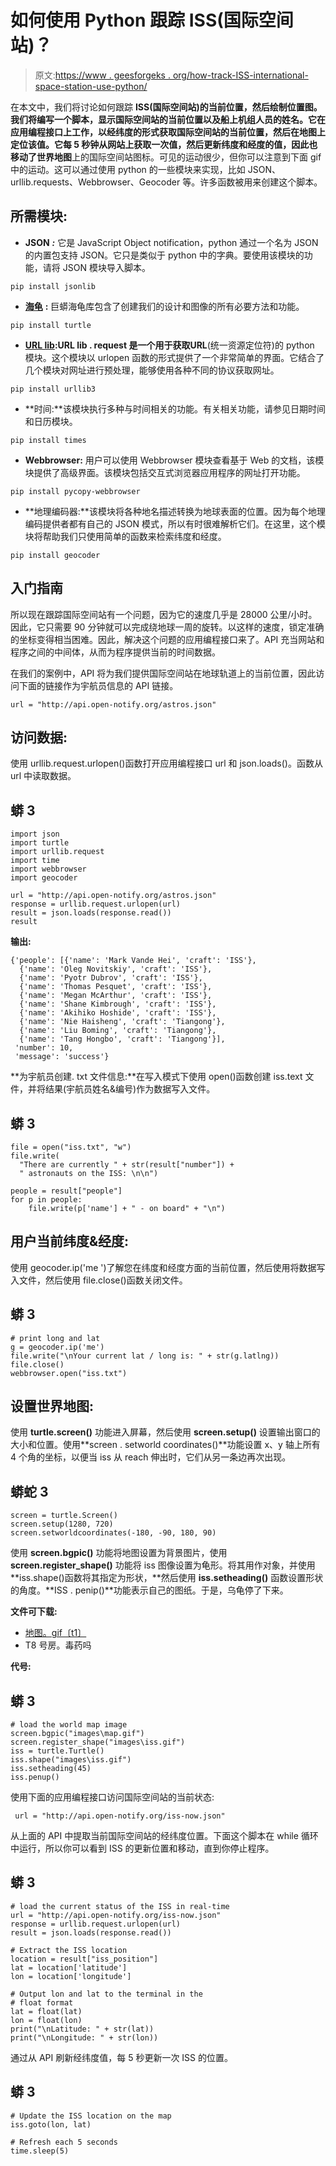 # 如何使用 Python 跟踪 ISS(国际空间站)？

> 原文:[https://www . geesforgeks . org/how-track-ISS-international-space-station-use-python/](https://www.geeksforgeeks.org/how-to-track-iss-international-space-station-using-python/)

在本文中，我们将讨论如何跟踪 **ISS(国际空间站)**的当前位置，然后绘制位置图。我们将编写一个脚本，显示国际空间站的当前位置以及船上机组人员的姓名。它在应用编程接口上工作，以经纬度的形式获取国际空间站的当前位置，然后在地图上定位该值。它每 5 秒钟从网站上获取一次值，然后更新纬度和经度的值，因此也移动了**世界地图**上的国际空间站图标。可见的运动很少，但你可以注意到下面 gif 中的运动。这可以通过使用 python 的一些模块来实现，比如 JSON、urllib.requests、Webbrowser、Geocoder 等。许多函数被用来创建这个脚本。

## **所需模块:**

*   **JSON** ***:*** 它是 JavaScript Object notification，python 通过一个名为 JSON 的内置包支持 JSON。它只是类似于 python 中的字典。要使用该模块的功能，请将 JSON 模块导入脚本。

```
pip install jsonlib
```

*   [**海龟**](https://www.geeksforgeeks.org/turtle-programming-python/) **:** 巨蟒海龟库包含了创建我们的设计和图像的所有必要方法和功能。

```
pip install turtle
```

*   [**URL lib**](https://www.geeksforgeeks.org/python-urllib-module/)**:**URL lib . request 是一个用于获取**URL**(统一资源定位符)的 python 模块。这个模块以 urlopen 函数的形式提供了一个非常简单的界面。它结合了几个模块对网址进行预处理，能够使用各种不同的协议获取网址。

```
pip install urllib3
```

*   **时间:**该模块执行多种与时间相关的功能。有关相关功能，请参见日期时间和日历模块。

```
pip install times
```

*   **Webbrowser:** 用户可以使用 Webbrowser 模块查看基于 Web 的文档，该模块提供了高级界面。该模块包括交互式浏览器应用程序的网址打开功能。

```
pip install pycopy-webbrowser
```

*   **地理编码器:**该模块将各种地名描述转换为地球表面的位置。因为每个地理编码提供者都有自己的 JSON 模式，所以有时很难解析它们。在这里，这个模块将帮助我们只使用简单的函数来检索纬度和经度。

```
pip install geocoder
```

## 入门指南

所以现在跟踪国际空间站有一个问题，因为它的速度几乎是 28000 公里/小时。因此，它只需要 90 分钟就可以完成绕地球一周的旋转。以这样的速度，锁定准确的坐标变得相当困难。因此，解决这个问题的应用编程接口来了。API 充当网站和程序之间的中间体，从而为程序提供当前的时间数据。

在我们的案例中，API 将为我们提供国际空间站在地球轨道上的当前位置，因此访问下面的链接作为宇航员信息的 API 链接。

```
url = "http://api.open-notify.org/astros.json" 
```

## **访问数据:**

使用 urllib.request.urlopen()函数打开应用编程接口 url 和 json.loads()。函数从 url 中读取数据。

## 蟒 3

```
import json  
import turtle
import urllib.request 
import time 
import webbrowser 
import geocoder

url = "http://api.open-notify.org/astros.json" 
response = urllib.request.urlopen(url) 
result = json.loads(response.read())
result
```

**输出:**

```
{'people': [{'name': 'Mark Vande Hei', 'craft': 'ISS'},
  {'name': 'Oleg Novitskiy', 'craft': 'ISS'},
  {'name': 'Pyotr Dubrov', 'craft': 'ISS'},
  {'name': 'Thomas Pesquet', 'craft': 'ISS'},
  {'name': 'Megan McArthur', 'craft': 'ISS'},
  {'name': 'Shane Kimbrough', 'craft': 'ISS'},
  {'name': 'Akihiko Hoshide', 'craft': 'ISS'},
  {'name': 'Nie Haisheng', 'craft': 'Tiangong'},
  {'name': 'Liu Boming', 'craft': 'Tiangong'},
  {'name': 'Tang Hongbo', 'craft': 'Tiangong'}],
 'number': 10,
 'message': 'success'}
```

**为宇航员创建. txt 文件信息:**在写入模式下使用 open()函数创建 iss.text 文件，并将结果(宇航员姓名&编号)作为数据写入文件。

## 蟒 3

```
file = open("iss.txt", "w") 
file.write(
  "There are currently " + str(result["number"]) + 
  " astronauts on the ISS: \n\n")

people = result["people"]
for p in people:
    file.write(p['name'] + " - on board" + "\n")
```

## **用户当前纬度&经度:**

使用 geocoder.ip('me ')了解您在纬度和经度方面的当前位置，然后使用将数据写入文件，然后使用 file.close()函数关闭文件。

## 蟒 3

```
# print long and lat
g = geocoder.ip('me') 
file.write("\nYour current lat / long is: " + str(g.latlng))
file.close()
webbrowser.open("iss.txt")
```

## **设置世界地图:**

使用 **turtle.screen()** 功能进入屏幕，然后使用 **screen.setup()** 设置输出窗口的大小和位置。使用**screen . setworld coordinates()**功能设置 x、y 轴上所有 4 个角的坐标，以便当 iss 从 reach 伸出时，它们从另一条边再次出现。

## 蟒蛇 3

```
screen = turtle.Screen()
screen.setup(1280, 720)
screen.setworldcoordinates(-180, -90, 180, 90)
```

使用 **screen.bgpic()** 功能将地图设置为背景图片，使用 **screen.register_shape()** 功能将 iss 图像设置为龟形。将其用作对象，并使用 **iss.shape()函数将其指定为形状，**然后使用 **iss.setheading()** 函数设置形状的角度。**ISS . penip()**功能表示自己的图纸。于是，乌龟停了下来。

**文件可下载:**

*   [地图。gif〔t1〕](https://media.geeksforgeeks.org/wp-content/uploads/20210702113812/map.gif)
*   T8 号房。毒药吗

**代号:**

## 蟒 3

```
# load the world map image
screen.bgpic("images\map.gif")
screen.register_shape("images\iss.gif")
iss = turtle.Turtle()
iss.shape("images\iss.gif")
iss.setheading(45)
iss.penup()
```

使用下面的应用编程接口访问国际空间站的当前状态:

```
 url = "http://api.open-notify.org/iss-now.json"
```

从上面的 API 中提取当前国际空间站的经纬度位置。下面这个脚本在 while 循环中运行，所以你可以看到 ISS 的更新位置和移动，直到你停止程序。

## 蟒 3

```
# load the current status of the ISS in real-time
url = "http://api.open-notify.org/iss-now.json"
response = urllib.request.urlopen(url)
result = json.loads(response.read())

# Extract the ISS location
location = result["iss_position"]
lat = location['latitude']
lon = location['longitude']

# Output lon and lat to the terminal in the 
# float format
lat = float(lat)
lon = float(lon)
print("\nLatitude: " + str(lat))
print("\nLongitude: " + str(lon))
```

通过从 API 刷新经纬度值，每 5 秒更新一次 ISS 的位置。

## 蟒 3

```
# Update the ISS location on the map
iss.goto(lon, lat)

# Refresh each 5 seconds
time.sleep(5)
```